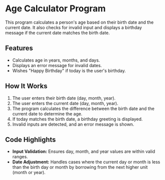# Age Calculator Program

This program calculates a person's age based on their birth date and the current date. It also checks for invalid input and displays a birthday message if the current date matches the birth date.

## Features
- Calculates age in years, months, and days.
- Displays an error message for invalid dates.
- Wishes "Happy Birthday" if today is the user's birthday.

## How It Works
1. The user enters their birth date (day, month, year).
2. The user enters the current date (day, month, year).
3. The program calculates the difference between the birth date and the current date to determine the age.
4. If today matches the birth date, a birthday greeting is displayed.
5. Invalid inputs are detected, and an error message is shown.

## Code Highlights
- **Input Validation:** Ensures day, month, and year values are within valid ranges.
- **Date Adjustment:** Handles cases where the current day or month is less than the birth day or month by borrowing from the next higher unit (month or year).
